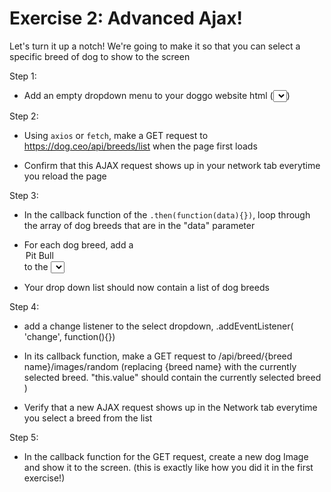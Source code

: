 # Exercise 2: Advanced Ajax!

Let's turn it up a notch! We're going to make it so that you can select a specific breed of dog to show to the screen

Step 1:

- Add an empty dropdown menu to your doggo website html (<select></select>)

Step 2:

- Using `axios` or `fetch`, make a GET request to https://dog.ceo/api/breeds/list when the page first loads

- Confirm that this AJAX request shows up in your network tab everytime you reload the page

Step 3:

- In the callback function of the `.then(function(data){})`, loop through the array of dog breeds that are in the "data" parameter

- For each dog breed, add a <option value="pitbull">Pit Bull</option> to the <select> tag

- Your drop down list should now contain a list of dog breeds

Step 4:

- add a change listener to the select dropdown, .addEventListener( 'change', function(){})

- In its callback function, make a GET request to /api/breed/{breed name}/images/random (replacing {breed name} with the currently selected breed. "this.value" should contain the currently selected breed )

- Verify that a new AJAX request shows up in the Network tab everytime you select a breed from the list

Step 5:

- In the callback function for the GET request, create a new dog Image and show it to the screen. (this is exactly like how you did it in the first exercise!)